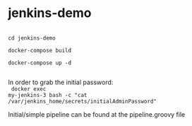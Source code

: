 # jenkins-demo
<code>
cd jenkins-demo<br>
docker-compose build<br>
docker-compose up -d<br>
</code>

In order to grab the initial password:<br>
<code>
docker exec my-jenkins-3 bash -c "cat /var/jenkins_home/secrets/initialAdminPassword"
</code>

Initial/simple pipeline can be found at the pipeline.groovy file